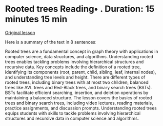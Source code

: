 # Rooted trees Reading• . Duration: 15 minutes 15 min

[Original lesson](https://www.coursera.org/learn/uol-discrete-mathematics/supplement/1PwaC/rooted-trees)

Here is a summary of the text in 8 sentences:

Rooted trees are a fundamental concept in graph theory with applications in computer science, data structures, and algorithms. Understanding rooted trees enables tackling problems involving hierarchical structures and recursive data. Key concepts include the definition of a rooted tree, identifying its components (root, parent, child, sibling, leaf, internal nodes), and understanding tree levels and height. There are different types of rooted trees, including binary trees with at most two children, balanced trees like AVL trees and Red-Black trees, and binary search trees (BSTs). BSTs facilitate efficient searching, insertion, and deletion operations by maintaining a balanced structure. The lesson covers the basics of rooted trees and binary search trees, including video lectures, reading materials, practice assignments, and discussion prompts. Understanding rooted trees equips students with skills to tackle problems involving hierarchical structures and recursive data in computer science and algorithms.

